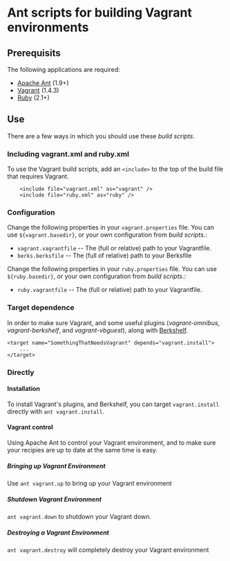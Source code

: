 Ant scripts for building Vagrant environments
=============================================================

Prerequisits
----------------
The following applications are required:

* [Apache Ant](https://ant.apache.org/) (1.9+)
* [Vagrant](http://www.vagrantup.com/) (1.4.3)
* [Ruby](https://www.ruby-lang.org/en/) (2.1+)

Use
-----
There are a few ways in which you should use these _build scripts_.

### Including vagrant.xml and ruby.xml
To use the Vagrant build scripts, add an `<include>` to the top of the build file that requires Vagrant.

		<include file="vagrant.xml" as="vagrant" />
		<include file="ruby.xml" as="ruby" />


### Configuration
Change the following properties in your `vagrant.properties` file. You can use `${vagrant.basedir}`, or your own  configuration from _build scripts_.:

* `vagrant.vagrantfile` -- The (full or relative) path to your Vagrantfile.
* `berks.berksfile` -- The (full of relative) path to your Berksfile

Change the following properties in your `ruby.properties` file. You can use `${ruby.basedir}`, or your own  configuration from _build scripts_.:

* `ruby.vagrantfile` -- The (full or relative) path to your Vagrantfile.

### Target dependence
In order to make sure Vagrant, and some useful plugins (_vagrant-omnibus_, _vagrant-berkshelf_, and _vagrant-vbguest_), along with [Berkshelf](http://berkshelf.com).

	<target name="SomethingThatNeedsVagrant" depends="vagrant.install">
		...
	</target>

### Directly
#### Installation
To install Vagrant's plugins, and Berkshelf, you can target `vagrant.install` directly with `ant vagrant.install`.

#### Vagrant control
Using Apache Ant to control your Vagrant environment, and to make sure your recipies are up to date at the same time is easy. 

##### Bringing up Vagrant Environment
Use `ant vagrant.up` to bring up your Vagrant environment

##### Shutdown Vagrant Environment
 `ant vagrant.down` to shutdown your Vagrant down.

##### Destroying a Vagrant Environment
 `ant vagrant.destroy` will completely destroy your Vagrant environment
